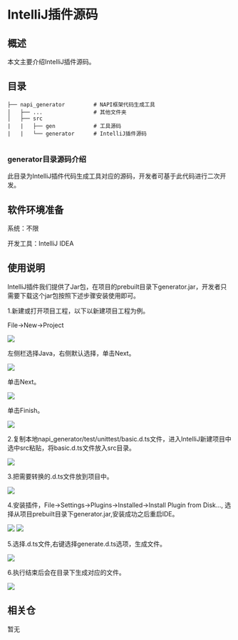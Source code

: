 # IntelliJ插件源码

## 概述
本文主要介绍IntelliJ插件源码。

## 目录

```
├── napi_generator         # NAPI框架代码生成工具
│   ├── ...                # 其他文件夹
│   ├── src                      
|   |   ├── gen            # 工具源码
|   |   └── generator      # IntelliJ插件源码
 
```
### generator目录源码介绍
此目录为IntelliJ插件代码生成工具对应的源码，开发者可基于此代码进行二次开发。

## 软件环境准备

系统：不限

开发工具：IntelliJ IDEA

## 使用说明
IntelliJ插件我们提供了Jar包，在项目的prebuilt目录下generator.jar，开发者只需要下载这个jar包按照下述步骤安装使用即可。

1.新建或打开项目工程，以下以新建项目工程为例。

File->New->Project

![](../figures/IntelliJ_step_newFile.png)

左侧栏选择Java，右侧默认选择，单击Next。

![](../figures/IntelliJ_step_firstNext.png)

单击Next。

![](../figures/IntelliJ_step_secondNext.png)

单击Finish。

![](../figures/IntelliJ_step_finish.png)

2.复制本地napi_generator/test/unittest/basic.d.ts文件，进入IntelliJ新建项目中选中src粘贴，将basic.d.ts文件放入src目录。

![](../figures/IntelliJ_step_upload.png)

3.把需要转换的.d.ts文件放到项目中。

![](../figures/IntelliJ_step_project.png)

4.安装插件，File->Settings->Plugins->Installed->Install Plugin from Disk...,
选择从项目prebuilt目录下generator.jar,安装成功之后重启IDE。

![](../figures/IntelliJ_step_pluginsOk.png)
![](../figures/IntelliJ_step_applyPlugins.png)

5.选择.d.ts文件,右键选择generate.d.ts选项，生成文件。

![](../figures/IntelliJ_step_generate.png)

6.执行结束后会在目录下生成对应的文件。

![](../figures/IntelliJ_step_generateSuccess.png)


## 相关仓

暂无
